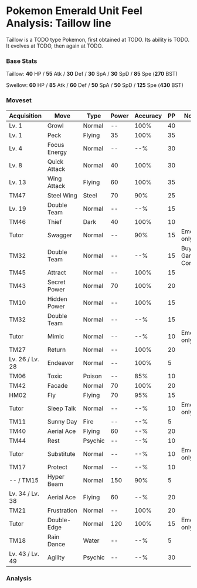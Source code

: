 # Pokemon Emerald Unit Feel Analysis: Taillow line

Taillow is a TODO type Pokemon, first obtained at TODO. Its ability is TODO. It evolves at TODO, then again at TODO.

### Base Stats

Taillow: **40** HP / **55** Atk / **30** Def / **30** SpA / **30** SpD / **85** Spe (**270** BST)

Swellow: **60** HP / **85** Atk / **60** Def / **50** SpA / **50** SpD / **125** Spe (**430** BST)

### Moveset

|Acquisition    |Move        |Type   |Power|Accuracy|PP |Notes                    |
|---            |---         |---    |---  |---     |---|---                      |
|Lv. 1          |Growl       |Normal |--   |100%    |40 |                         |
|Lv. 1          |Peck        |Flying |35   |100%    |35 |                         |
|Lv. 4          |Focus Energy|Normal |--   |--%     |30 |                         |
|Lv. 8          |Quick Attack|Normal |40   |100%    |30 |                         |
|Lv. 13         |Wing Attack |Flying |60   |100%    |35 |                         |
|TM47           |Steel Wing  |Steel  |70   |90%     |25 |                         |
|Lv. 19         |Double Team |Normal |--   |--%     |15 |                         |
|TM46           |Thief       |Dark   |40   |100%    |10 |                         |
|Tutor          |Swagger     |Normal |--   |90%     |15 |Emerald only             |
|TM32           |Double Team |Normal |--   |--%     |15 |Buy at Game Corner       |
|TM45           |Attract     |Normal |--   |100%    |15 |                         |
|TM43           |Secret Power|Normal |70   |100%    |20 |                         |
|TM10           |Hidden Power|Normal |--   |100%    |15 |                         |
|TM32           |Double Team |Normal |--   |--%     |15 |                         |
|Tutor          |Mimic       |Normal |--   |--%     |10 |Emerald only             |
|TM27           |Return      |Normal |--   |100%    |20 |                         |
|Lv. 26 / Lv. 28|Endeavor    |Normal |--   |100%    |5  |                         |
|TM06           |Toxic       |Poison |--   |85%     |10 |                         |
|TM42           |Facade      |Normal |70   |100%    |20 |                         |
|HM02           |Fly         |Flying |70   |95%     |15 |                         |
|Tutor          |Sleep Talk  |Normal |--   |--%     |10 |Emerald only             |
|TM11           |Sunny Day   |Fire   |--   |--%     |5  |                         |
|TM40           |Aerial Ace  |Flying |60   |--%     |20 |                         |
|TM44           |Rest        |Psychic|--   |--%     |10 |                         |
|Tutor          |Substitute  |Normal |--   |--%     |10 |Emerald only             |
|TM17           |Protect     |Normal |--   |--%     |10 |                         |
|-- / TM15      |Hyper Beam  |Normal |150  |90%     |5  |                         |
|Lv. 34 / Lv. 38|Aerial Ace  |Flying |60   |--%     |20 |                         |
|TM21           |Frustration |Normal |--   |100%    |20 |                         |
|Tutor          |Double-Edge |Normal |120  |100%    |15 |Emerald only             |
|TM18           |Rain Dance  |Water  |--   |--%     |5  |                         |
|Lv. 43 / Lv. 49|Agility     |Psychic|--   |--%     |30 |                         |

### Analysis